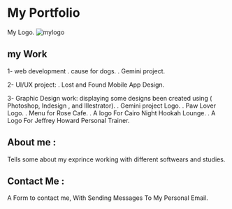 # My Portfolio
 
  My Logo.
 ![mylogo](https://cloud.githubusercontent.com/assets/16232889/20024364/89d5fba8-a2bc-11e6-9c51-f58290f69106.png)

  
## my Work
 1- web development 
  . cause for dogs.
  . Gemini project.
  
  2- UI/UX project:
   . Lost and Found Mobile App Design.
   
  3- Graphic Design work:
  displaying some designs been created using ( Photoshop, Indesign , and Illestrator).
  . Gemini project Logo.
  . Paw Lover Logo.
  . Menu for Rose Cafe.
  . A logo For Cairo Night Hookah Lounge.
  . A Logo For Jeffrey Howard Personal Trainer.
  
## About me : 
   Tells some about my exprince working with different softwears and studies.
   
   
## Contact Me :
   A Form to contact me, With Sending Messages To My Personal Email.
